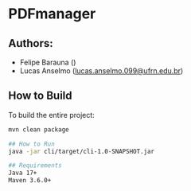 # PDFmanager
## Authors:
  - Felipe Barauna ()
  - Lucas Anselmo (lucas.anselmo.099@ufrn.edu.br)

## How to Build
To build the entire project:

```bash
mvn clean package

## How to Run
java -jar cli/target/cli-1.0-SNAPSHOT.jar

## Requirements
Java 17+
Maven 3.6.0+